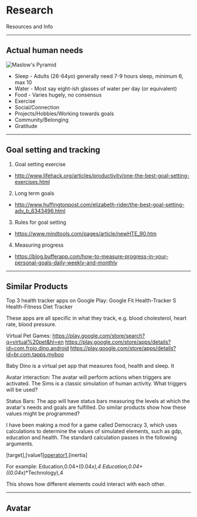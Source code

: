 # Research
Resources and Info

----
## Actual human needs

![Maslow's Pyramid](https://media.licdn.com/mpr/mpr/shrinknp_800_800/p/3/005/0ab/1d1/0bddb88.jpg)

* Sleep - Adults (26-64yo) generally need 7-9 hours sleep, minimum 6, max 10 
* Water - Most say eight-ish glasses of water per day (or equivalent)
* Food - Varies hugely, no consensus
* Exercise
* Social/Connection
* Projects/Hobbies/Working towards goals
* Community/Belonging
* Gratitude

----
## Goal setting and tracking

1. Goal setting exercise
  * http://www.lifehack.org/articles/productivity/one-the-best-goal-setting-exercises.html
2. Long term goals
  * http://www.huffingtonpost.com/elizabeth-rider/the-best-goal-setting-adv_b_6343496.html
3. Rules for goal setting
  * https://www.mindtools.com/pages/article/newHTE_90.htm
4. Measuring progress
  * https://blog.bufferapp.com/how-to-measure-progress-in-your-personal-goals-daily-weekly-and-monthly

----
## Similar Products


Top 3 health tracker apps on Google Play:
Google Fit
Health-Tracker
S Health-Fitness Diet Tracker

These apps are all specific in what they track, e.g. blood cholesterol, heart
rate, blood pressure.

Virtual Pet Games:
https://play.google.com/store/search?q=virtual%20pet&hl=en
https://play.google.com/store/apps/details?id=com.frojo.dino.android
https://play.google.com/store/apps/details?id=br.com.tapps.myboo

Baby Dino is a virtual pet app that measures food, health and sleep. It


Avatar interaction:
The avatar will perform actions when triggers are activated. The Sims is a classic simulation of human activity. What triggers will be used?


Status Bars:
The app will have status bars measuring the levels at which the avatar's needs and goals are fulfilled. Do similar products show how these values might be programmed?

I have been making a mod for a game called Democracy 3, which uses calculations to determine the values of simulated elements, such as gdp, education and health. The standard calculation passes in the following arguments.

[target],[value1][operator1]([value2][operator2][values3]),[inertia]

For example:
Education,0.04+(0.04*x),4
Education,0.04+((0.04*x)*Technology),4

This shows how different elements could interact with each other.


----
## Avatar

